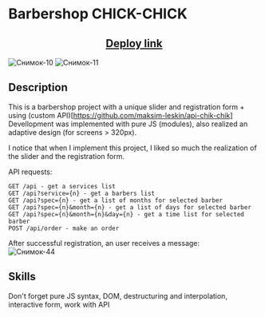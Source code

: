 # Barbershop CHICK-CHICK

<h2 align="center"><a href="https://chick-chick.vercel.app/" target="_blank">Deploy link</a></h2>

![Снимок-10](https://user-images.githubusercontent.com/39487464/214020837-4244c2c6-fa02-4fb4-a25e-c35e03d37943.JPG)
![Снимок-11](https://user-images.githubusercontent.com/39487464/214020848-8ee0d8ea-8084-44cf-946c-5833365188a0.JPG)

## Description

This is a barbershop project with a unique slider and registration form + using (custom API)[https://github.com/maksim-leskin/api-chik-chik]<br/>
Devellopment was implemented with pure JS (modules), also realized an adaptive design (for screens > 320px).<br/>

I notice that when I implement this project, I liked so much the realization of the slider and the registration form.

API requests:

 `GET /api - get a services list `<br/>
 `GET /api?service={n} - get a barbers list `<br/>
 `GET /api?spec={n} - get a list of months for selected barber`<br/>
 `GET /api?spec={n}&month={n} - get a list of days for selected barber`<br/>
 `GET /api?spec={n}&month={n}&day={n} - get a time list for selected barber`<br/>
 `POST /api/order - make an order`
 
 After successful registration, an user receives a message:<br/>
 ![Снимок-44](https://user-images.githubusercontent.com/39487464/214044941-133dfe6b-5b9d-493b-8429-0422f0f71bd7.JPG)


## Skills

Don't forget pure JS syntax, DOM, destructuring and interpolation, interactive form, work with API
